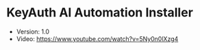 # KeyAuth AI Automation Installer
- Version: 1.0
- Video: https://www.youtube.com/watch?v=5Ny0n0lXzg4
